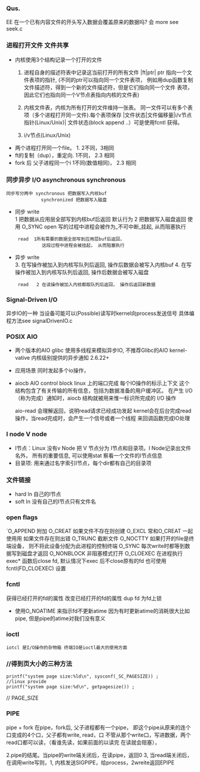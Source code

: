 
### Qus.
EE 在一个已有内容文件的开头写入数据会覆盖原来的数据吗?
	会  more see seek.c

### 进程打开文件 文件共享
+   内核使用3个结构记录一个打开的文件
    1.  进程自身的描述符表中记录这当前打开的所有文件 
            |ft|ptr|  ptr 指向一个文件表项的指针, (不同的ptr可以指向同一个文件表项，
            例如用dup函数复制文件描述符，得到一个新的文件描述符，但是它们指向同一个文件
            表项，因此它们也指向同一个V节点表指向内核的文件表)
    2.  内核文件表，内核为所有打开的文件维持一张表。
        同一文件可以有多个表项（多个进程打开同一文件).每个表项保存
        |文件状态|文件偏移量|i/v节点指针(Linux/Unix)|
        文件状态(block append ..）可是使用fcntl 获得。 
            
    3.  i/v节点(Linux/Unix)
+   两个进程打开同一个file。 1. 2不同，3相同
+   ft的复制（dup），重定向. 1不同， 2.3 相同
+   fork 后 父子进程同一个i  1不同(数值相同)， 2.3 相同

### 同步异步  I/O asynchronous  synchronous  
    同步写分两中 synchronous 把数据写入内核buf
                 synchronized 把数据写入磁盘

* 同步 write   
            1  把数据从应用层全部写到内核buf后返回 默认行为
            2  把数据写入磁盘返回 使用 O_SYNC open
            写的过程中进程会被作为_不可中断_挂起, 从而阻塞执行

       read  1所有需要的数据全部写到应用层buf后返回，
                这段过程中进程会被挂起， 从而阻塞执行

* 异步 write  
              3. 在写操作被加入到内核写队列后返回, 操作后数据会被写入内核buf
              4. 在写操作被加入到内核写队列后返回, 操作后数据会被写入磁盘

       read   2 在读操作被加入内核都取队列后返回， 操作后返回新数据

### Signal-Driven I/O
  异步IO的一种
  当设备可能可以(Possible)读写时kernel向process发送信号
  具体编程方法see signalDrivenIO.c

### POSIX AIO
* 两个版本的AIO 
    glibc 使用多线程来模拟异步IO, 不推荐Glibc的AIO
    kernel-vative 内核级别提供的异步通知 2.6.22+

* 应用场景
  同时发起多个io操作，

* aiocb   AIO control block
  linux 上的端口完成
   每个IO操作的标示上下文
   这个结构包含了有关传输的所有信息，包括为数据准备的用户缓冲区。
   在产生 I/O （称为完成）通知时，aiocb 结构就被用来惟一标识所完成的 I/O 操作

  aio-read 会理解返回，说明read请求已经成功发起
  kernel会在后台完成read操作，当read完成时，会产生一个信号或者一个线程
  来回调函数完成IO处理

  


### I node V node
+   I节点：Linux 没有v Node 把 V 节点分为 I节点和目录项。I Node记录出文件名外，
        所有的重要信息, 可以使用stat 察看一个文件的I节点信息
+   目录项: 用来通过名字索引I节点，每个dir都有自己的目录项


### 文件链接
+   hard ln 自己的I节点
+   soft ln 没有自己的I节点只有文件名		

### open flags
`O_APPEND 附加
 O_CREAT  如果文件不存在则创建
 O_EXCL   常和O_CREAT 一起使用用 如果文件存在则出错
 O_TRUNC  截断文件
 O_NOCTTY 如果打开的file是终端设备， 则不将此设备分配为此进程的控制终端
 O_SYNC   每次write时都等到数据写到磁盘才返回
 O_NONBLOCK  非阻塞模式打开
 O_CLOEXEC   在进程执行exec* 函数后close fd, 默认情况下exec 后不close原有的fd
              也可使用 fcntl(FD_CLOEXEC) 设置

### fcntl
  获得已经打开的fd的属性
  改变已经打开的fd的属性
  dup fd
  为fd上锁

* 使用O_NOATIME 来指示fd不更新atime
  因为有时更新atime的消耗很大比如pipe, 但是pipe的atime对我们没有意义

### ioctl
    iotcl 是I/O操作的杂物箱 终端IO是ioctl最大的使用方面


### //得到页大小的三种方法
	printf("system page size:%ld\n", sysconf(_SC_PAGESIZE)) ;
	//linux provide
	printf("system page size:%d\n", getpagesize()) ;
//	PAGE_SIZE

### PIPE
pipe + fork
在pipe，fork后, 父子进程都有一个pipe，
即这个pipe从原来的连个口变成的4个口，父子都有write, read，口
不管从那个write口，写进数据，两个read口都可以读，（看谁先读，如果前面的以读完
在读就会阻塞），

2.pipe的结尾。当pipe的write端关闭后，在读pipe，返回0
3, 当read端关闭后，在调用write写则，1, 内核发送SIGPIPE，给process，2wreite返回EPIPE


